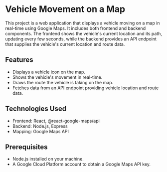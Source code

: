 # Vehicle Movement on a Map

This project is a web application that displays a vehicle moving on a map in real-time using Google Maps. It includes both frontend and backend components. The frontend shows the vehicle's current location and its path, updating every few seconds, while the backend provides an API endpoint that supplies the vehicle's current location and route data.

## Features

- Displays a vehicle icon on the map.
- Shows the vehicle's movement in real-time.
- Draws the route the vehicle is taking on the map.
- Fetches data from an API endpoint providing vehicle location and route data.

## Technologies Used

- Frontend: React, @react-google-maps/api
- Backend: Node.js, Express
- Mapping: Google Maps API

## Prerequisites

- Node.js installed on your machine.
- A Google Cloud Platform account to obtain a Google Maps API key.
